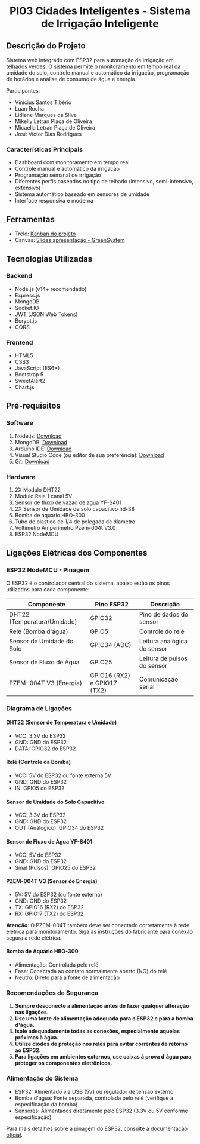 <h1 align="center">PI03 Cidades Inteligentes - Sistema de Irrigação Inteligente</h1>

## Descrição do Projeto
Sistema web integrado com ESP32 para automação de irrigação em telhados verdes. O sistema permite o monitoramento em tempo real da umidade do solo, controle manual e automático da irrigação, programação de horários e análise de consumo de água e energia.

<p>Participantes:</p>
<ul>
  <li>Vinícius Santos Tibério</li>
  <li>Luan Rocha</li>
  <li>Lidiane Marques da Silva</li>
  <li>Mikelly Letran Plaça de Oliveira</li>
  <li>Micaella Letran Plaça de Oliveira</li>
  <li>José Victor Dias Rodrigues</li>
</ul>

### Características Principais
- Dashboard com monitoramento em tempo real
- Controle manual e automático da irrigação
- Programação semanal de irrigação
- Diferentes perfis baseados no tipo de telhado (intensivo, semi-intensivo, extensivo)
- Sistema automático baseado em sensores de umidade
- Interface responsiva e moderna

## Ferramentas
- Trelo: [Kanban do projeto](https://trello.com/b/Iawcvsdz/sistema-de-irriga%C3%A7%C3%A3o)
- Canvas: [Slides apresentação - GreenSystem](https://www.canva.com/design/DAGWfwGYtGU/E_X0rWK87MzV-wM1KVsrJQ/edit?utm_content=DAGWfwGYtGU&utm_campaign=designshare&utm_medium=link2&utm_source=sharebutton)
## Tecnologias Utilizadas

### Backend
- Node.js (v14+ recomendado)
- Express.js
- MongoDB
- Socket.IO
- JWT (JSON Web Tokens)
- Bcrypt.js
- CORS

### Frontend
- HTML5
- CSS3
- JavaScript (ES6+)
- Bootstrap 5
- SweetAlert2
- Chart.js


## Pré-requisitos

### Software
1. Node.js: [Download](https://nodejs.org/)
2. MongoDB: [Download](https://www.mongodb.com/try/download/community)
3. Arduino IDE: [Download](https://www.arduino.cc/en/software)
4. Visual Studio Code (ou editor de sua preferência): [Download](https://code.visualstudio.com/)
5. Git: [Download](https://git-scm.com/)

### Hardware
1. 2X Modulo DHT22 
2. Modulo Rele 1 canal 5V
3. Sensor de fluxo de vazao de agua YF-S401 
4. 2X Sensor de Umidade de solo capacitivo hd-38
5. Bomba de aquario HBO-300
6. Tubo de plastico de 1/4 de polegada de diametro 
7. Voltimetro Amperimetro Pzem-004t V3.0
8. ESP32 NodeMCU 

## Ligações Elétricas dos Componentes

### ESP32 NodeMCU - Pinagem
O ESP32 é o controlador central do sistema, abaixo estão os pinos utilizados para cada componente:

| Componente | Pino ESP32 | Descrição |
|------------|------------|-----------|
| DHT22 (Temperatura/Umidade) | GPIO32 | Pino de dados do sensor |
| Relé (Bomba d'água) | GPIO5 | Controle do relé |
| Sensor de Umidade do Solo | GPIO34 (ADC) | Leitura analógica do sensor |
| Sensor de Fluxo de Água | GPIO25 | Leitura de pulsos do sensor |
| PZEM-004T V3 (Energia) | GPIO16 (RX2) e GPIO17 (TX2) | Comunicação serial |

### Diagrama de Ligações

#### DHT22 (Sensor de Temperatura e Umidade)
- VCC: 3.3V do ESP32
- GND: GND do ESP32
- DATA: GPIO32 do ESP32

#### Relé (Controle da Bomba)
- VCC: 5V do ESP32 ou fonte externa 5V
- GND: GND do ESP32
- IN: GPIO5 do ESP32

#### Sensor de Umidade do Solo Capacitivo
- VCC: 3.3V do ESP32
- GND: GND do ESP32
- OUT (Analógico): GPIO34 do ESP32

#### Sensor de Fluxo de Água YF-S401
- VCC: 5V do ESP32
- GND: GND do ESP32
- Sinal (Pulsos): GPIO25 do ESP32

#### PZEM-004T V3 (Sensor de Energia)
- 5V: 5V do ESP32 (ou fonte externa)
- GND: GND do ESP32
- TX: GPIO16 (RX2) do ESP32
- RX: GPIO17 (TX2) do ESP32

**Atenção**: O PZEM-004T também deve ser conectado corretamente à rede elétrica para monitoramento. Siga as instruções do fabricante para conexão segura à rede elétrica.

#### Bomba de Aquário HBO-300
- Alimentação: Controlada pelo relé
- Fase: Conectada ao contato normalmente aberto (NO) do relé
- Neutro: Direto para a fonte de alimentação

### Recomendações de Segurança
1. **Sempre desconecte a alimentação antes de fazer qualquer alteração nas ligações.**
2. **Use uma fonte de alimentação adequada para o ESP32 e para a bomba d'água.**
3. **Isole adequadamente todas as conexões, especialmente aquelas próximas à água.**
4. **Utilize diodos de proteção nos relés para evitar correntes de retorno ao ESP32.**
5. **Para ligações em ambientes externos, use caixas à prova d'água para proteger os componentes eletrônicos.**

### Alimentação do Sistema
- ESP32: Alimentado via USB (5V) ou regulador de tensão externo
- Bomba d'água: Fonte separada, controlada pelo relé (verifique a especificação da bomba)
- Sensores: Alimentados diretamente pelo ESP32 (3.3V ou 5V conforme especificação)

Para mais detalhes sobre a pinagem do ESP32, consulte a [documentação oficial](https://docs.espressif.com/projects/esp-idf/en/latest/esp32/hw-reference/esp32/get-started-devkitc.html).


